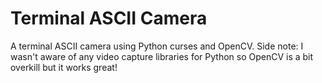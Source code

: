 # Terminal ASCII Camera
A terminal ASCII camera using Python curses and OpenCV. Side note: I wasn't aware of any video capture libraries for Python so OpenCV is a bit overkill but it works great!
